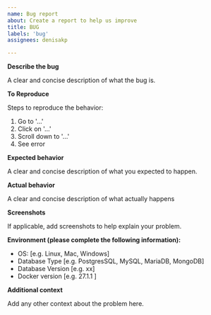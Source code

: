 ```yaml
---
name: Bug report
about: Create a report to help us improve
title: BUG
labels: 'bug'
assignees: denisakp

---
```


**Describe the bug**

A clear and concise description of what the bug is.

**To Reproduce**

Steps to reproduce the behavior:

1. Go to '...'
2. Click on '…'
3. Scroll down to '…'
4. See error

**Expected behavior**

A clear and concise description of what you expected to happen.

**Actual behavior**

A clear and concise description of what actually happens

**Screenshots**

If applicable, add screenshots to help explain your problem.

**Environment (please complete the following information):**

- OS: [e.g. Linux, Mac, Windows]
- Database Type [e.g. PostgresSQL, MySQL, MariaDB, MongoDB]
- Database Version [e.g. xx]
- Docker version [e.g. 27.1.1 ]

**Additional context**

Add any other context about the problem here.
